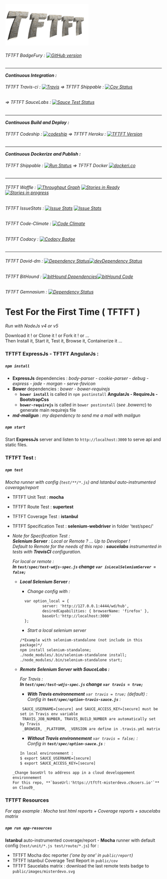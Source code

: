 
[![TFTFT-logo](https://raw.githubusercontent.com/MisterDevo/TFTFT/master/public/images/logo.png)](https://tftft.herokuapp.com)

###### TFTFT BadgeFury : [![GitHub version](https://badge.fury.io/gh/misterdevo%2Ftftft.svg)](https://badge.fury.io/gh/misterdevo%2Ftftft)
---
**_Continuous Integration :_**
###### TFTFT Travis-ci : [![Travis](https://img.shields.io/travis/MisterDevo/TFTFT/master.svg)](https://travis-ci.org/MisterDevo/TFTFT/branches) => TFTFT Shippable : [![Cov Status](https://api.shippable.com/projects/56a61fc31895ca4474728105/coverageBadge?branch=master)](https://app.shippable.com/projects/56a61fc31895ca4474728105)
###### => TFTFT SauceLabs : [![Sauce Test Status](https://saucelabs.com/browser-matrix/misterdevo.svg)](https://saucelabs.com/u/misterdevo)
---
**_Continuous Build and Deploy :_**
###### TFTFT Codeship : [![codeship](https://codeship.com/projects/b00bd7d0-9fa7-0133-a9c2-3206c6610001/status?branch=master)](https://codeship.com/projects/127941) => TFTFT Heroku : [![TFTFT Version](https://img.shields.io/badge/Demo-Heroku_App-746cac.svg?style=flat-square)](https://tftft.herokuapp.com/)
---
**_Continuous Dockerize and Publish :_**
###### TFTFT Shippable : [![Run Status](https://api.shippable.com/projects/56a61fc31895ca4474728105/badge?branch=master)](https://app.shippable.com/projects/56a61fc31895ca4474728105) => TFTFT Docker [![dockeri.co](http://dockeri.co/image/misterdevo/tftft)](https://hub.docker.com/r/misterdevo/tftft/)
---
###### TFTFT Waffle : [![Throughput Graph](https://graphs.waffle.io/MisterDevo/TFTFT/throughput.svg)](https://waffle.io/MisterDevo/TFTFT/metrics) [![Stories in Ready](https://badge.waffle.io/MisterDevo/TFTFT.png?label=ready&title=Ready)](https://waffle.io/MisterDevo/TFTFT) [![Stories in progress](https://badge.waffle.io/MisterDevo/TFTFT.png?label=in%20progress&title=in%20progress)](https://waffle.io/MisterDevo/TFTFT)
###### TFTFT IssueStats : [![Issue Stats](http://issuestats.com/github/misterdevo/tftft/badge/pr)](http://issuestats.com/github/misterdevo/tftft) [![Issue Stats](http://issuestats.com/github/misterdevo/tftft/badge/issue)](http://issuestats.com/github/misterdevo/tftft)
###### TFTFT Code-Climate : [![Code Climate](https://codeclimate.com/github/MisterDevo/TFTFT/badges/gpa.svg)](https://codeclimate.com/github/MisterDevo/TFTFT)
###### TFTFT Codacy : [![Codacy Badge](https://api.codacy.com/project/badge/grade/a5046941e5224dba9984a773d32f82bd)](https://www.codacy.com/app/mister-devo/TFTFT)
---
###### TFTFT David-dm : [![Dependency Status](https://img.shields.io/david/misterdevo/TFTFT.svg)](https://david-dm.org/misterdevo/TFTFT)[![devDependency Status](http://img.shields.io/david/dev/misterdevo/TFTFT.svg)](http://david-dm.org/misterdevo/tftft#info=devDependencies)
###### TFTFT BitHound : [![bitHound Dependencies](https://www.bithound.io/github/MisterDevo/TFTFT/badges/dependencies.svg)](https://www.bithound.io/github/MisterDevo/TFTFT/master/dependencies/npm)[![bitHound Code](https://www.bithound.io/github/MisterDevo/TFTFT/badges/code.svg)](https://www.bithound.io/github/MisterDevo/TFTFT)
###### TFTFT Gemnasium : [![Dependency Status](https://gemnasium.com/MisterDevo/TFTFT.svg)](https://gemnasium.com/MisterDevo/TFTFT)

# Test For the First Time ( TFTFT )  

_Run with NodeJs v4 or v5_  

Download it ! or Clone it ! or Fork it ! or ...  
Then Install it, Start it, Test it, Browse it, Containerize it ...

### TFTFT ExpressJs - TFTFT AngularJs :

##### `npm install`  
* **ExpressJs** dependencies : _body-parser - cookie-parser - debug - express - jade - morgan - serve-favicon_
* **Bower** dependencies : _bower - bower-requirejs_
  * **`bower install`** is called in `npm postinstall`  **AngularJs - RequireJs - BootstrapCss**
  * **`bower-requirejs`** is called in `bower postinstall` (_see .bowerrc_) to generate main requirejs file
* _**md-mailgun** : my dependency to send me a mail with mailgun_

##### `npm start`
Start **ExpressJs** server and listen to `http://localhost:3000` to serve api and static files.

### TFTFT Test :

##### `npm test`  
_Mocha runner with config (`test/**/*.js`) and Istanbul auto-instrumented coverage/report_
* TFTFT Unit Test : **mocha**
* TFTFT Route Test : **supertest**
* TFTFT Coverage Test : **istanbul**
* TFTFT Specification Test : **selenium-webdriver**  in folder 'test/spec/'  
* _Note for Specification Test :  
  **Selenium Server** : Local or Remote ? ... Up to Developer !  
  Default to Remote for the needs of this repo : **saucelabs** instrumented in tests with **TravisCI** configuration._  


  _For local or remote :  
  **In `test/spec/test-wdjs-spec.js` change `var isLocalSeleniumServer = false;`**_
     * _**Local Selenium Server :**_  
       * _Change config with :_  
       ```
         var option_local = {
                 server: 'http://127.0.0.1:4444/wd/hub',
                 desiredCapabilities: { browserName: 'firefox' },
                 baseUrl:'http://localhost:3000'
         };
       ```

       * _Start a local selenium server_  

        ```
        /*Example with selenium-standalone (not include in this package)*/
        npm install selenium-standalone;
        ./node_modules/.bin/selenium-standalone install;
        ./node_modules/.bin/selenium-standalone start;
        ```  
     * _**Remote Selenium Server with SauceLabs :**_  

       _For Travis :  
       **In `test/spec/test-wdjs-spec.js` change `var travis = true;`**_

       * _**With Travis environnement** `var travis = true;` (default) :_  
        _Config in **`test/spec/option-travis-sauce.js`** :_  
       ```
        SAUCE_USERNAME=[secure] and SAUCE_ACCESS_KEY=[secure] must be set in Travis env variable
        TRAVIS_JOB_NUMBER, TRAVIS_BUILD_NUMBER are automatically set by Travis
        _BROWSER, _PLATFORM, _VERSION are define in .travis.yml matrix
        ```

       * _**Without Travis environnement** `var travis = false;` :_   
       _Config in **`test/spec/option-sauce.js`** :_
        ```
        In local environnement :
        $ export SAUCE_USERNAME=[secure]
        $ export SAUCE_ACCESS_KEY=[secure]
        ```

      _Change baseUrl to address app in a cloud developpement environnement  
      For this repo, **`baseUrl:'https://tftft-misterdevo.c9users.io'`** on Cloud9_  

### TFTFT Resources

_For app example  : Mocha test html reports + Coverage reports + saucelabs matrix_

##### `npm run app-resources`  

**Istanbul** auto-instrumented coverage/report - **Mocha** runner with default config (`test/unit/*.js test/route/*.js`) for :
* TFTFT Mocha doc reporter  _('one by one' in `public/report`)_
* TFTFT Istanbul Coverage Test Report in `public/cov`
* TFTFT Saucelabs matrix : download the last remote tests badge to `public/images/misterdevo.svg`
